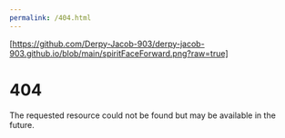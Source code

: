 ```yaml
---
permalink: /404.html
---
```


[https://github.com/Derpy-Jacob-903/derpy-jacob-903.github.io/blob/main/spiritFaceForward.png?raw=true]
# 404
The requested resource could not be found but may be available in the future.
